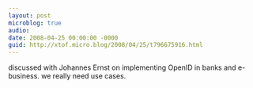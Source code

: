 ```yaml
---
layout: post
microblog: true
audio: 
date: 2008-04-25 00:00:00 -0000
guid: http://xtof.micro.blog/2008/04/25/t796675916.html
---
```

discussed with Johannes Ernst on implementing OpenID in banks and e-business. we really need use cases.
